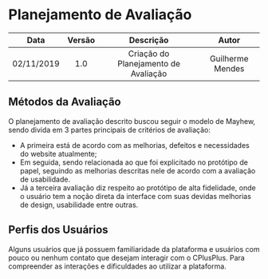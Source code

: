 # Planejamento de Avaliação

| Data       | Versão | Descrição            | Autor             |
|:----------:|:------:|:--------------------:|:-----------------:|
| 02/11/2019 | 1.0 | Criação do Planejamento de Avaliação | Guilherme Mendes |

## Métodos da Avaliação

O planejamento de avaliação descrito buscou seguir o modelo de Mayhew, sendo divida em 3 partes principais de critérios de avaliação:
* A primeira está de acordo com as melhorias, defeitos e necessidades do website atualmente;
* Em seguida, sendo relacionada ao que foi explicitado no protótipo de papel, seguindo as melhorias descritas nele de acordo com a avaliação de usabilidade.  
* Já a terceira avaliação diz respeito ao protótipo de alta fidelidade,  onde o usuário tem a noção direta da interface com suas devidas melhorias de design, usabilidade entre outras.

## Perfis dos Usuários
Alguns usuários que já possuem familiaridade da plataforma e usuários com pouco ou nenhum contato que desejam interagir com o CPlusPlus. Para compreender as interações e dificuldades ao utilizar a plataforma.

<!DOCTYPE html>
<html>
<head>
<style src='docs/docs/assets/css/table.css'>
</style>
<link rel="stylesheet" href="docs/assets/css/table.css">
</head>
</html> 